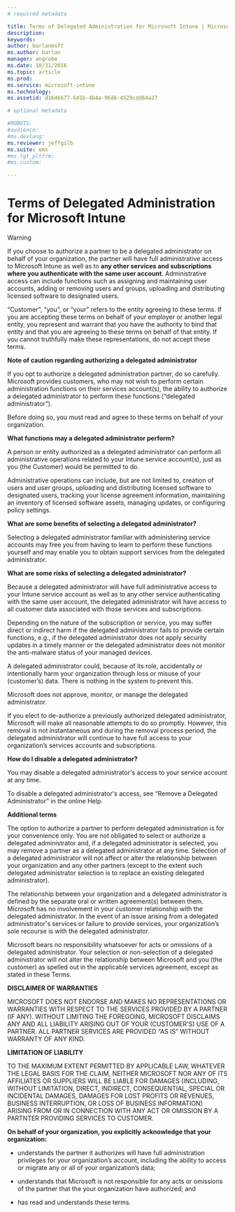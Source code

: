 ```yaml
---
# required metadata

title: Terms of Delegated Administration for Microsoft Intune | Microsoft Intune
description:
keywords:
author: barlanmsft
ms.author: barlan
manager: angrobe
ms.date: 10/31/2016
ms.topic: article
ms.prod:
ms.service: microsoft-intune
ms.technology:
ms.assetid: d1646677-641b-4b4a-96d6-4529cdd64a27

# optional metadata

#ROBOTS:
#audience:
#ms.devlang:
ms.reviewer: jeffgilb
ms.suite: ems
#ms.tgt_pltfrm:
#ms.custom:

---
```


# Terms of Delegated Administration for Microsoft Intune
> [!WARNING]
> If you choose to authorize a partner to be a delegated administrator on behalf of your organization, the partner will have full administrative access to Microsoft Intune as well as to **any other services and subscriptions where you authenticate with the same user account**.  Administrative access can include functions such as assigning and maintaining user accounts, adding or removing users and groups, uploading and distributing licensed software to designated users.

“Customer”, “you”, or “your” refers to the entity agreeing to these terms. If you are accepting these terms on behalf of your employer or another legal entity, you represent and warrant that you have the authority to bind that entity and that you are agreeing to these terms on behalf of that entity. If you cannot truthfully make these representations, do not accept these terms.

**Note of caution regarding authorizing a delegated administrator**

If you opt to authorize a delegated administration partner, do so carefully. Microsoft provides customers, who may not wish to perform certain administration functions on their services account(s), the ability to authorize a delegated administrator to perform these functions (“delegated administrator”).

Before doing so, you must read and agree to these terms on behalf of your organization.

**What functions may a delegated administrator perform?**

A person or entity authorized as a delegated administrator can perform all administrative operations related to your Intune service account(s), just as you (the Customer) would be permitted to do.

Administrative operations can include, but are not limited to, creation of users and user groups, uploading and distributing licensed software to designated users, tracking your license agreement information, maintaining an inventory of licensed software assets, managing updates, or configuring policy settings.

**What are some benefits of selecting a delegated administrator?**

Selecting a delegated administrator familiar with administering service accounts may free you from having to learn to perform these functions yourself and may enable you to obtain support services from the delegated administrator.

**What are some risks of selecting a delegated administrator?**

Because a delegated administrator will have full administrative access to your Intune service account as well as to any other service authenticating with the same user account, the delegated administrator will have access to all customer data associated with those services and subscriptions.

Depending on the nature of the subscription or service, you may suffer direct or indirect harm if the delegated administrator fails to provide certain functions, e.g., if the delegated administrator does not apply security updates in a timely manner or the delegated administrator does not monitor the anti-malware status of your managed devices.

A delegated administrator could, because of its role, accidentally or intentionally harm your organization through loss or misuse of your (customer’s) data. There is nothing in the system to prevent this.

Microsoft does not approve, monitor, or manage the delegated administrator.

If you elect to de-authorize a previously authorized delegated administrator, Microsoft will make all reasonable attempts to do so promptly. However, this removal is not instantaneous and during the removal process period, the delegated administrator will continue to have full access to your organization’s services accounts and subscriptions.

**How do I disable a delegated administrator?**

You may disable a delegated administrator's access to your service account at any time.

To disable a delegated administrator's access, see “Remove a Delegated Administrator” in the online Help.

**Additional terms**

The option to authorize a partner to perform delegated administration is for your convenience only. You are not obligated to select or authorize a delegated administrator and, if a delegated administrator is selected, you may remove a partner as a delegated administrator at any time. Selection of a delegated administrator will not affect or alter the relationship between your organization and any other partners (except to the extent such delegated administrator selection is to replace an existing delegated administrator).

The relationship between your organization and a delegated administrator is defined by the separate oral or written agreement(s) between them. Microsoft has no involvement in your customer relationship with the delegated administrator. In the event of an issue arising from a delegated administrator's services or failure to provide services, your organization’s sole recourse is with the delegated administrator.

Microsoft bears no responsibility whatsoever for acts or omissions of a delegated administrator. Your selection or non-selection of a delegated administrator will not alter the relationship between Microsoft and you (the customer) as spelled out in the applicable services agreement, except as stated in these Terms.

**DISCLAIMER OF WARRANTIES**

MICROSOFT DOES NOT ENDORSE AND MAKES NO REPRESENTATIONS OR WARRANTIES WITH RESPECT TO THE SERVICES PROVIDED BY A PARTNER (IF ANY). WITHOUT LIMITING THE FOREGOING, MICROSOFT DISCLAIMS ANY AND ALL LIABILITY ARISING OUT OF YOUR (CUSTOMER'S) USE OF A PARTNER. ALL PARTNER SERVICES ARE PROVIDED “AS IS” WITHOUT WARRANTY OF ANY KIND.

**LIMITATION OF LIABILITY**

TO THE MAXIMUM EXTENT PERMITTED BY APPLICABLE LAW, WHATEVER THE LEGAL BASIS FOR THE CLAIM, NEITHER MICROSOFT NOR ANY OF ITS AFFILIATES OR SUPPLIERS WILL BE LIABLE FOR DAMAGES (INCLUDING, WITHOUT LIMITATION, DIRECT, INDIRECT, CONSEQUENTIAL, SPECIAL OR INCIDENTAL DAMAGES, DAMAGES FOR LOST PROFITS OR REVENUES, BUSINESS INTERRUPTION, OR LOSS OF BUSINESS INFORMATION) ARISING FROM OR IN CONNECTION WITH ANY ACT OR OMISSION BY A PARTNTER PROVIDING SERVICES TO CUSTOMER.

**On behalf of your organization, you explicitly acknowledge that your organization:**

-   understands the partner it authorizes will have full administration privileges for your organization’s account, including the ability to access or migrate any or all of your organization’s data;

-   understands that Microsoft is not responsible for any acts or omissions of the partner that the your organization have authorized; and

-   has read and understands these terms.
